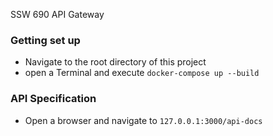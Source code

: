 SSW 690 API Gateway

### Getting set up
* Navigate to the root directory of this project
* open a Terminal and execute `docker-compose up --build`

### API Specification
* Open a browser and navigate to `127.0.0.1:3000/api-docs`
